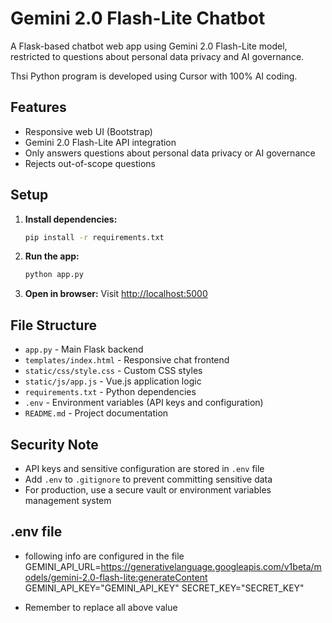 # Gemini 2.0 Flash-Lite Chatbot

A Flask-based chatbot web app using Gemini 2.0 Flash-Lite model, restricted to questions about personal data privacy and AI governance.

Thsi Python program is developed using Cursor with 100% AI coding. 

## Features
- Responsive web UI (Bootstrap)
- Gemini 2.0 Flash-Lite API integration
- Only answers questions about personal data privacy or AI governance
- Rejects out-of-scope questions


## Setup

1. **Install dependencies:**
   ```bash
   pip install -r requirements.txt
   ```

2. **Run the app:**
   ```bash
   python app.py
   ```

3. **Open in browser:**
   Visit [http://localhost:5000](http://localhost:5000)

## File Structure
- `app.py` - Main Flask backend
- `templates/index.html` - Responsive chat frontend
- `static/css/style.css` - Custom CSS styles
- `static/js/app.js` - Vue.js application logic
- `requirements.txt` - Python dependencies
- `.env` - Environment variables (API keys and configuration)
- `README.md` - Project documentation

## Security Note
- API keys and sensitive configuration are stored in `.env` file
- Add `.env` to `.gitignore` to prevent committing sensitive data
- For production, use a secure vault or environment variables management system 

## .env file
- following info are configured in the file
GEMINI_API_URL=https://generativelanguage.googleapis.com/v1beta/models/gemini-2.0-flash-lite:generateContent
GEMINI_API_KEY="GEMINI_API_KEY"
SECRET_KEY="SECRET_KEY"

- Remember to replace all above value